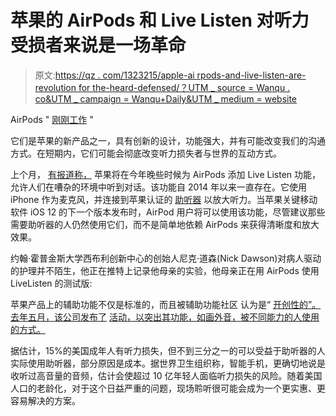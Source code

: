 # 苹果的 AirPods 和 Live Listen 对听力受损者来说是一场革命

> 原文:[https://qz . com/1323215/apple-ai rpods-and-live-listen-are-revolution for the-heard-defensed/？UTM _ source = Wanqu . co&UTM _ campaign = Wanqu+Daily&UTM _ medium = website](https://qz.com/1323215/apples-airpods-and-live-listen-are-a-revolution-for-the-hearing-impaired/?utm_source=wanqu.co&utm_campaign=Wanqu+Daily&utm_medium=website)

AirPods " [刚刚工作](https://qz.com/1283782/airpods-are-what-the-apple-watch-shouldve-been-to-apple/) "

它们是苹果的新产品之一，具有创新的设计，功能强大，并有可能改变我们的沟通方式。在短期内，它们可能会彻底改变听力损失者与世界的互动方式。

上个月， [有报道称，](http://www.businessinsider.com/apple-airpods-live-listen-hearing-aid-2018-6) 苹果将在今年晚些时候为 AirPods 添加 Live Listen 功能，允许人们在嘈杂的环境中听到对话。该功能自 2014 年以来一直存在。它使用 iPhone 作为麦克风，并连接到苹果认证的 [助听器](https://www.youtube.com/watch?time_continue=24&v=-0z647myH0w) 以放大听力。当苹果关键移动软件 iOS 12 的下一个版本发布时，AirPod 用户将可以使用该功能，尽管建议那些需要助听器的人仍然使用它们，而不是简单地依赖 AirPods 来获得清晰度和放大效果。

约翰·霍普金斯大学西布利创新中心的创始人尼克·道森(Nick Dawson)对病人驱动的护理并不陌生，他正在推特上记录他母亲的实验，他母亲正在用 AirPods 使用 LiveListen 的测试版:

苹果产品上的辅助功能不仅是标准的，而且被辅助功能社区 认为是“ [开创性的”。去年五月，该公司发布了](http://www.afb.org/afbpress/pubnew.asp?DocID=aw160602) [活动，以突出其功能，如画外音，被不同能力的人使用的方式。](https://mashable.com/2017/05/17/apple-accessibility-videos-disability/#w2KV.fPxHiqI)

据估计，15%的美国成年人有听力损失，但不到三分之一的可以受益于助听器的人实际使用助听器，部分原因是成本。据世界卫生组织称，智能手机，更确切地说是收听过高音量的音频，估计会使超过 10 亿年轻人面临听力损失的风险。随着美国人口的老龄化，对于这个日益严重的问题，现场聆听很可能会成为一个更实惠、更容易解决的方案。